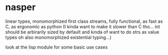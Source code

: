# nasper

linear types, monomorphized first class streams, fully functional, as fast as C, as ergonomic as python (I kinda want to make it slower than C tho... int should be arbirarily sized by default and kinda of want to do strs as value types
oh also monomorphized existential typing...)

look at the lisp module for some basic use cases
